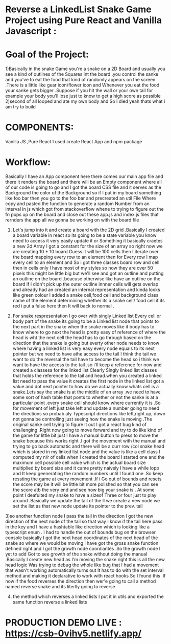 # Reverse a LinkedList Snake Game Project using Pure React and Vanilla Javascript :

# Goal of the Project:
1)Basically in the snake Game you're a snake on a 2D Board and usually you see a kind of outlines of the Squares int the board .you control the sanke and you've to eat the food that kind of randomly appears on the screen .There is a little like gear icon/flower icon and Whenever you eat the food your sanke gets bigger .Suppose if you hit the wall or your own tail for example your body you'll lose just to know to get a high score as possible  
2)second of all looped and ate my own body and So I died yeah thats what i am try to build 

# COMPONENTS:
Vanilla JS ,Pure React
I used create React App and npm package 

# Workflow:
Basically I have an App component here there comes our main app file and there it renders the board and there will be an Empty component where all of our code is going to go and I got the board CSS file and it serves as the Background the color of the Background so if I put in my board something like foo bar then you go to the foo bar and precreated an util File Where copy and pasted the function to generate a random Number from an interval in js which got from stackoverflow whene to trying to figure out the fn pops up on the board and close out these app.js and index.js files that rernders the app all we gonna be working on with the board file 

1) Let's jump into it and create a board with the 2D grid .Basically I created a board variable in react so its going to be a state variable you know need to access it very easily update it or Something it basically craetes a new 2d  Array I got a constant for the size of an array so right now we are creating 10 * 10 board Guess it will be 100 cells then I iterate over the board mapping every row to an element then for Every row I map every cell to an element and So i got three classes board row and cell then in cells only I have most of my styles so now they are over 50 pixels this might be little big but we'll see and got an outline and putting an outline on the board .beacuse otherwise like have an outline on the board if I didn't pick up the outer outline innner cells will gets overlap and already had an created an internal representation and kinda looks like green colour I added a snake cell,food cell and background class name of the element determining whether its a snake cell/ food cell if its red i put a false here then It will back to normal .

2) For snake respresentation I go over with singly Linked list Every cell or body part of the snake its going to be a Linked list node that points to the next part in the snake when the snake moves like it body has to know where to go next the head is pretty easy of reference of where the head is wht the next cell the head has to go through based on the direction that the snake is going but everty other node needs to know where having a linked list is very easy every node equals to its next pointer but we need to have athe access to the tail I think the tail we want to do the reversal the tail have to become the head so i think we want to have the access to the tail .so i'll keep a reference for now and created a classesa for the linked list Clearly Singly linked list classes that holds the reference to the tail and head.when you created a linked list need to pass the value it creates the first node in the linked list got a value and dot next pointer to how do we actually know whats cell is a snake.Lets say the snake is at the middle of an array .we need to have some sort of hash table that ponts to whether or not the sanke is at a particular point .every snake cell should know where currently it is .So for movement of left just take left and update a number going to need the directions so probab aly Typescript directions like left,right up, down not gonna be controlling just seeing how the snake is moving .The original sanke cell trying to figure it out I got a react bug kind of challenging .Right now going to move forward and try to do like kind of the game for little bit just I have a manual button to press to move the snake because this works right .I got the movement with the manual and trying to go back automatic and there will be a curr row /col snake head which is stored in my linked list node and the value is  like a cell class I computed my n/r of cells when I created the board I started one and the maximum cell possible cell value which is the actual board size multiplied by board size and it came pretty naively I have a while lopp and It keep geenerating the random numbers until I found one .So keep ressting the game at every movement .If i Go out of bounds and resets the score may be it will be little bit more polished  so that you can see the score atb the very end and see how big your snake is . At some point I deafulted my snake to have a sizeof Three or four just to play around .Basically we update the tail of the ll we create a new node we set the list as that new node update its pointer to the prev. tail 

3)so another function node I pass the tail in the direction I got the new direction of the next node of the tail so that way I know if the tail here pass in the key and I have a hashtable like direction which is looking like a typescript enum .
I had  to handle the  out of bounds bug on the browser console 
basically I got the next head coordinates of the next head of the snake so where we would be moving 
i have got the gross snake function defined right and I got the growth node coordiantes .So the growth node I yet to add 
Got to see growth of the snake without doing the manual .Basically I create  new head as  I'm moving the snake right this is all the new head logic 
Was trying to debug the whole like bug that I had a movement that wasn't working automatically turns out It has to do with the set interval method and making it declarative  to work with react hooks So I found this .If now if the food reverses the direction then wer'e going to call a method named reverse snake and its literlly going to reverse

4) the method which reverses a linked lists I put it in utils and exported the same function reverse a linked lists 



# PRODUCTION DEMO LIVE : https://csb-0vihv5.netlify.app/

